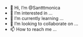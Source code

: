 - 👋 Hi, I’m @Santttmonica
- 👀 I’m interested in ...
- 🌱 I’m currently learning ...
- 💞️ I’m looking to collaborate on ...
- 📫 How to reach me ...

<!---
Santttmonica/Santttmonica is a ✨ special ✨ repository because its `README.md` (this file) appears on your GitHub profile.
You can click the Preview link to take a look at your changes.
--->
